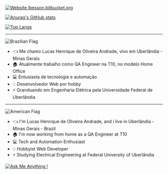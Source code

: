 [![Website lbesson.bitbucket.org](https://img.shields.io/website-up-down-green-red/http/lbesson.bitbucket.org.svg)](http://lucasandrade.xyz/)

[![Anurag's GitHub stats](https://github-readme-stats.vercel.app/api?username=lucashdoa)](https://github.com/anuraghazra/github-readme-stats)

[![Top Langs](https://github-readme-stats.vercel.app/api/top-langs/?username=lucashdoa&layout=compact)](https://github.com/anuraghazra/github-readme-stats)

---

![Brazilian Flag](https://images.emojiterra.com/google/android-marshmallow/128px/1f1e7-1f1f7.png)

-  :point_left: Me chamo Lucas Henrique de Oliveira Andrade, vivo em Uberlândia - Minas Gerais
-  :house: Atualmente trabalho como QA Engineer na T10, no modelo Home Office
-  :computer: Entusiasta de tecnologia e automação
-  :bulb: Desenvolvedor Web por hobby
-  :zap: Granduando em Engenharia Elétrica pela Universidade Federal de Uberlândia

---

![American Flag](https://images.vexels.com/media/users/3/194472/isolated/lists/ce9112ed4e58188d1b7d8ff34cd852c3-patriotic-american-flag-element.png)

-  :point_left: I'm Lucas Henrique de Oliveira Andrade, and i live in Uberlândia - Minas Gerais - Brazil
-  :house: I'm now working from home as a QA Engineer at T10
-  :computer: Tech and Automation Enthusiast
-  :bulb: Hobbyist Web Developer
-  :zap: Studying Electrical Engineering at Federal University of Uberlândia

[![Ask Me Anything !](https://img.shields.io/badge/Ask%20me-anything-1abc9c.svg)](https://www.linkedin.com/in/lucashdoa/)

